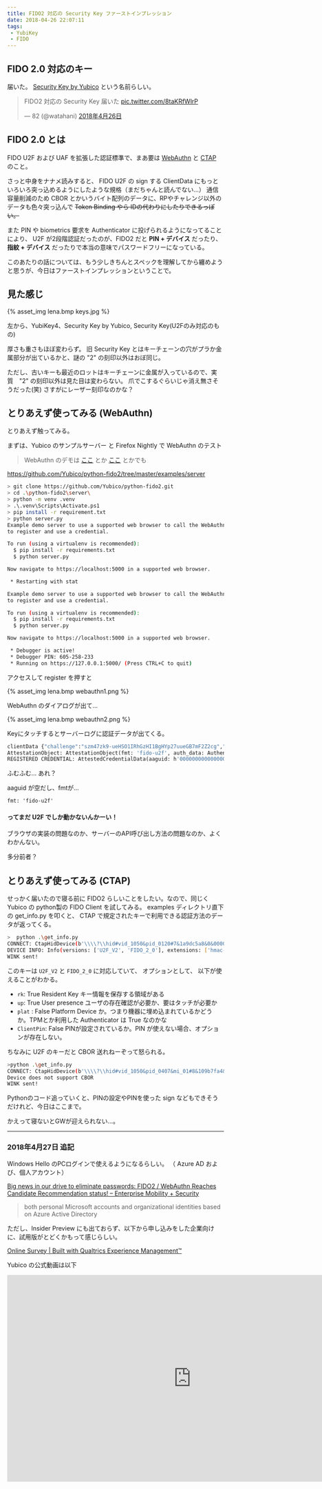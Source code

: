 ```yaml
---
title: FIDO2 対応の Security Key ファーストインプレッション
date: 2018-04-26 22:07:11
tags: 
 - YubiKey
 - FIDO
---
```


## FIDO 2.0 対応のキー

届いた。 [Security Key by Yubico](https://www.yubico.com/product/security-key-by-yubico/) という名前らしい。

<!--more -->

<blockquote class="twitter-tweet" data-lang="ja"><p lang="ja" dir="ltr">FIDO2 対応の Security Key 届いた <a href="https://t.co/8taKRfWlrP">pic.twitter.com/8taKRfWlrP</a></p>&mdash; 82 (@watahani) <a href="https://twitter.com/watahani/status/989460163420569600?ref_src=twsrc%5Etfw">2018年4月26日</a></blockquote>
<script async src="https://platform.twitter.com/widgets.js" charset="utf-8"></script>

## FIDO 2.0 とは

FIDO U2F および UAF を拡張した認証標準で、まあ要は [WebAuthn](https://www.w3.org/TR/webauthn/) と [CTAP](https://fidoalliance.org/specs/fido-v2.0-rd-20161004/fido-client-to-authenticator-protocol-v2.0-rd-20161004.html) のこと。

さっと中身をナナメ読みすると、 FIDO U2F の sign する ClientData にもっといろいろ突っ込めるようにしたような規格（まだちゃんと読んでない…）
通信容量削減のため CBOR とかいうバイト配列のデータに、RPやチャレンジ以外のデータも色々突っ込んで ~~Token Binding やら IDの代わりにしたりできるっぽい。~~

また PIN や biometrics 要求を Authenticator に投げられるようになってることにより、 U2F が2段階認証だったのが、FIDO2 だと **PIN + デバイス** だったり、**指紋 + デバイス** だったりで本当の意味でパスワードフリーになっている。

このあたりの話については、もう少しきちんとスペックを理解してから纏めようと思うが、今日はファーストインプレッションということで。

## 見た感じ

{% asset_img lena.bmp keys.jpg %}

左から、YubiKey4、Security Key by Yubico, Security Key(U2Fのみ対応のもの)

厚さも重さもほぼ変わらず。
旧 Security Key とはキーチェーンの穴がプラか金属部分が出ているかと、謎の "2" の刻印以外はおぼ同じ。

ただし、古いキーも最近のロットはキーチェーンに金属が入っているので、実質　"2" の刻印以外は見た目は変わらない。
爪でこするぐらいじゃ消え無さそうだった(笑) さすがにレーザー刻印なのかな？

## とりあえず使ってみる (WebAuthn)

とりあえず触ってみる。

まずは、Yubico のサンプルサーバー と Firefox Nightly で WebAuthn のテスト
> WebAuthn のデモは [ここ](https://webauthn.io/) とか [ここ](http://webauthn.bin.coffee/) とかでも

<https://github.com/Yubico/python-fido2/tree/master/examples/server>

```bash
> git clone https://github.com/Yubico/python-fido2.git
> cd .\python-fido2\server\
> python -m venv .venv
> .\.venv\Scripts\Activate.ps1
> pip install -r requirement.txt
> python server.py
Example demo server to use a supported web browser to call the WebAuthn APIs
to register and use a credential.

To run (using a virtualenv is recommended):
  $ pip install -r requirements.txt
  $ python server.py

Now navigate to https://localhost:5000 in a supported web browser.

 * Restarting with stat

Example demo server to use a supported web browser to call the WebAuthn APIs
to register and use a credential.

To run (using a virtualenv is recommended):
  $ pip install -r requirements.txt
  $ python server.py

Now navigate to https://localhost:5000 in a supported web browser.

 * Debugger is active!
 * Debugger PIN: 605-258-233
 * Running on https://127.0.0.1:5000/ (Press CTRL+C to quit)
```

アクセスして register を押すと

{% asset_img lena.bmp webauthn1.png %}

WebAuthn のダイアログが出て…

{% asset_img lena.bmp webauthn2.png %}

Keyにタッチするとサーバーログに認証データが出てくる。

```py
clientData {"challenge":"szm47zk9-ueHSO1IRhGzHI1BgHYp27uueGB7mF2Z2cg","clientExtensions":{},"hashAlgorithm":"SHA-256","origin":"https://localhost:5000","type":"webauthn.create"}
AttestationObject: AttestationObject(fmt: 'fido-u2f', auth_data: AuthenticatorData(rp_id_hash: h'49960de5880e8c687434170f6476605b8fe4aeb9a28632c7995cf3ba831d9763', flags: 0x41, counter: 0, credential_data: AttestedCredentialData(aaguid: h'00000000000000000000000000000000', credential_id: h'f9c62b17c868223f619223f7f705be4b29b314b7b237073389319d922cc61ce5d913b1ec68a9da6917cb362ce9ed0623d4d5f0a3d4b7b21db661b2628b6d7e0e', public_key: {1: 2, 3: -7, -1: 1, -2: b'\xc0\x83\xe0Z\xd4t\xfd\tr\xc5\xb7\xe5g\xe3\x0cd\x81\x82{\xf7\xe6\xa8*\x92\x83\x89\xb0\xf7a\xfc@\x15', -3: b'\x1e\x18[\xb2T\x17@7\xdf\x1f\x9c\xd5\x07\xb5+Egg$;\x179\xbdB\xe3\xed\x84\x7fT\xad\xf6\xb4'}), att_statement: {'sig': b'0E\x02!\x00\x8c\xb2x\xa5\x8d\x99\xebJ\x10\xd2\xde\xd7\xaa@\xd9\x1e2S\xb1\xab\x03\xedt\x00\xe2\xe5g\x0fy\xbcN\xde\x02 S\x1d\xe9\xdb\x084\x1e\x0c\x17\x88\xb6\xc4uA\xf0\xcfD\x14\xf2U\x8e\x9c\xf0!\x03\x1c\xea\xab\xcf\xe6\x9aH', 'x5c': [b'0\x82\x02\xbe0\x82\x01\xa6\xa0\x03\x02\x01\x02\x02\x04t\x86\xfd\xc20\r\x06\t*\x86H\x86\xf7\r\x01\x01\x0b\x05\x000.1,0*\x06\x03U\x04\x03\x13#Yubico U2F Root CA Serial 4572006310 \x17\r140801000000Z\x18\x0f20500904000000Z0o1\x0b0\t\x06\x03U\x04\x06\x13\x02SE1\x120\x10\x06\x03U\x04\n\x0c\tYubico AB1"0 \x06\x03U\x04\x0b\x0c\x19Authenticator Attestation1(0&\x06\x03U\x04\x03\x0c\x1fYubico U2F EE Serial 19550038420Y0\x13\x06\x07*\x86H\xce=\x02\x01\x06\x08*\x86H\xce=\x03\x01\x07\x03B\x00\x04\x95]\xf3\xad\xf7$}1u\xef\xfd\x9c\xc4\xf3\x1aN\x87\x8e\xba\xe1\x81\tVaP\xfb8\x8b._e\'\xbfW@\x9a\xa5\x81\xa5\r\n\xc5/\x18D\\\n\x13T\x8a\x13S\xc8\xa4\xe5\x9apNR;\xc0M\xeb\xed\xa3l0j0"\x06\t+\x06\x01\x04\x01\x82\xc4\n\x02\x04\x151.3.6.1.4.1.41482.1.10\x13\x06\x0b+\x06\x01\x04\x01\x82\xe5\x1c\x02\x01\x01\x04\x04\x03\x02\x05 0!\x06\x0b+\x06\x01\x04\x01\x82\xe5\x1c\x01\x01\x04\x04\x12\x04\x10\xf8\xa0\x11\xf3\x8c\nM\x15\x80\x06\x17\x11\x1f\x9e\xdc}0\x0c\x06\x03U\x1d\x13\x01\x01\xff\x04\x020\x000\r\x06\t*\x86H\x86\xf7\r\x01\x01\x0b\x05\x00\x03\x82\x01\x01\x001\\H\x80\xe6\x9aR~8f\x89\xbdi\xfd\n\xa8oI\xeb\x9eN\x85EAUo\xaa\xd0\x0b:\x00\x8a\x1d\xdc\x01\xf9lv\xf6h6\x1a\x91\xe22\xc8\x10\xa7\x9cc\x07L\x9bnzF\xeb\x1d\xb5\xd8\\DH\x9f\x86\x8avC\xd2*\\\x86.\xc0?\x03\xe5\x84\x8b\xe3\x80}z\xcdU\xf8\xe1\xae\x1e\xe2\x13\xacs\xabK \xe3\xfb\xd5&\x8c\xb0{\x87\x80\'\x1d\x1fK\xe0\xe5\xdd\xacsM:X\x97\xbdMs\xba\x7f5~\xa2\x08\xc9\x9d\x8aM)\x02\xe6\tz\x00\\M\xc9\x04\xdc\n\x18\x12\x0e\n\xf7\xd0\x0c\xfc\x96\x9a(\x86\xe5\xb1\xb1a\xf3\xed\xcb\xc6w\xa6x\xd7\xfbS\x03\x9c\xcd\xa1\x86\xbe4\xbaS1\x95#C\x9d\x7f\xd9Jp\xf20b\x1b\x93\xc4\xceBh\xd3\x17M\x94;\xc6\xae?\xc97\xc2\xdeC\xd6\xb4N!\x15=\xf8P\x92_\x95\x90b.\xbcF\xe0\xeb\x18\xc6A\xf0\xfe~o*\t\xa9\xb2\x90w\x19\xf6.a5\xa1\x902\xa2\x13\xc0\x98\xb7(<\xee']})
REGISTERED CREDENTIAL: AttestedCredentialData(aaguid: h'00000000000000000000000000000000', credential_id: h'f9c62b17c868223f619223f7f705be4b29b314b7b237073389319d922cc61ce5d913b1ec68a9da6917cb362ce9ed0623d4d5f0a3d4b7b21db661b2628b6d7e0e', public_key: {1: 2, 3: -7, -1: 1, -2: b'\xc0\x83\xe0Z\xd4t\xfd\tr\xc5\xb7\xe5g\xe3\x0cd\x81\x82{\xf7\xe6\xa8*\x92\x83\x89\xb0\xf7a\xfc@\x15', -3: b'\x1e\x18[\xb2T\x17@7\xdf\x1f\x9c\xd5\x07\xb5+Egg$;\x179\xbdB\xe3\xed\x84\x7fT\xad\xf6\xb4'}
```

ふむふむ… あれ？

aaguid が空だし、fmtが…

`fmt: 'fido-u2f'` 

<h4>ってまだ U2F でしか動かないんかーい！</h4>

ブラウザの実装の問題なのか、サーバーのAPI呼び出し方法の問題なのか、よくわかんない。

多分前者？

## とりあえず使ってみる (CTAP)

せっかく届いたので寝る前に FIDO2 らしいことをしたい。なので、同じく Yubico の python製の FIDO Client を試してみる。
examples ディレクトリ直下の get_info.py を叩くと、 CTAP で規定されたキーで利用できる認証方法のデータが返ってくる。

```bash
>  python .\get_info.py
CONNECT: CtapHidDevice(b'\\\\?\\hid#vid_1050&pid_0120#7&1a9dc5a8&0&0000#{4d1e55b2-f16f-11cf-88cb-001111000030}\x00')
DEVICE INFO: Info(versions: ['U2F_V2', 'FIDO_2_0'], extensions: ['hmac-secret'], aaguid: h'f8a011f38c0a4d15800617111f9edc7d', options: {'rk': True, 'up': True, 'plat': False, 'clientPin': False}, max_message_size: 1200, pin_protocols: [1])
WINK sent!
```

このキーは `U2F_V2` と `FIDO_2_0` に対応していて、 オプションとして、 以下が使えることがわかる。

* `rk`: True  Resident Key キー情報を保存する領域がある
* `up`: True   User presence ユーザの存在確認が必要か、要はタッチが必要か
* `plat` : False  Platform Device か。つまり機器に埋め込まれているかどうか。TPMとか利用した Authenticator は True なのかな
* `ClientPin`: False PINが設定されているか。PIN が使えない場合、オプションが存在しない。

ちなみに U2F のキーだと CBOR 送れねーぞって怒られる。

```bash
>python .\get_info.py
CONNECT: CtapHidDevice(b'\\\\?\\hid#vid_1050&pid_0407&mi_01#8&109b7fa4&0&0000#{4d1e55b2-f16f-11cf-88cb-001111000030}\x00')
Device does not support CBOR
WINK sent!
```

Pythonのコード追っていくと、PINの設定やPINを使った sign などもできそうだけれど、今日はここまで。

かえって寝ないとGWが迎えられない…。

---

### 2018年4月27日 追記

Windows Hello のPCログインで使えるようになるらしい。
（ Azure AD および、個人アカウント）

[Big news in our drive to eliminate passwords: FIDO2 / WebAuthn Reaches Candidate Recommendation status! – Enterprise Mobility + Security](https://cloudblogs.microsoft.com/enterprisemobility/2018/04/12/big-news-in-our-drive-to-eliminate-passwords-fido2-webauthn-reaches-candidate-recommendation-status/)

>both personal Microsoft accounts and organizational identities based on Azure Active Directory

ただし、Insider Preview にも出ておらず、以下から申し込みをした企業向けに、試用版がとどくかもって感じらしい。

[Online Survey | Built with Qualtrics Experience Management™](https://microsoft.qualtrics.com/SE/?SID=SV_brWqzOWHstHbdGd&Q_JFE=0)

Yubico の公式動画は以下

<iframe width="854" height="480" src="https://www.youtube.com/embed/wl479T2t6eo" frameborder="0" allow="autoplay; encrypted-media" allowfullscreen></iframe>